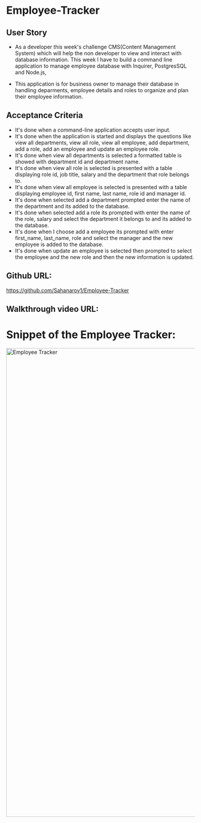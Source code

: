# Employee-Tracker

## User Story
* As a developer this week's challenge CMS(Content Management System) which will help the non developer to view and interact with database information. This week I have to build a command line application to manage employee database with Inquirer, PostgresSQL and Node.js,

* This application is for business owner to manage their database in handling deparments, employee details and roles to organize and plan their employee information.

## Acceptance Criteria

* It's done when a  command-line application accepts user input.
* It's done when the application is started and displays the questions like view all departments, view all role, view all employee, add department, add a role, add an employee and update an employee role.
* It's done when view all departments is selected a formatted table is showed with department id and department name.
* It's done when view all role is selected is presented with a table displaying role id, job title, salary and the department that role belongs to.
* It's done when view all employee is selected is presented with a table displaying employee id, first name, last name, role id and manager id.
* It's done when selected add a department prompted enter the name of the department and its added to the database.
* It's done when selected add a role its prompted with enter the name of the role, salary and select the department it  belongs to and its added to the database.
* It's done  when I choose add a employee its prompted with enter first_name, last_name, role and select the manager and the new employee is added to the database.
* It's done when update an employee is selected then prompted to select the employee and the new role and then the new information is updated.

## Github URL:
https://github.com/Sahanaroy1/Employee-Tracker

## Walkthrough video URL:

# Snippet of the Employee Tracker:
<img width="1253" alt="Employee Tracker" src="https://github.com/Sahanaroy1/Employee-Tracker/assets/127791384/236550e7-6782-4f67-b553-71c5b0d98f07">
